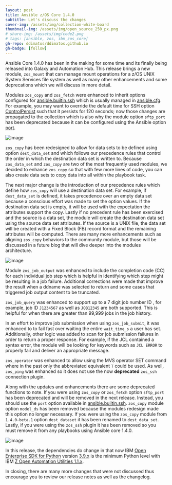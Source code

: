 ```yaml
---
layout: post
title: Ansible z/OS Core 1.4.0
subtitle: Let's discuss the changes
cover-img: /assets/img/collection-white-board
thumbnail-img: /assets/img/open_source_250_px.png
# share-img: /assets/img/code2.png
# tags: [ansible, zos, ibm_zos_core]
gh-repo: ddimatos/ddimatos.github.io
gh-badge: [follow]
---
```


Ansible Core 1.4.0 has been in the making for some time and its finally being
released into Galaxy and Automation Hub. This release brings a new module,
`zos_mount` that can manage mount operations for a z/OS UNIX System Services
file system as well as many other enhancements and some deprecations which
we will discuss in more detail.

Modules `zos_copy` and `zos_fetch` were enhanced to inherit options configured
for [ansible.builtin.ssh](https://docs.ansible.com/ansible/latest/collections/ansible/builtin/ssh_connection.html)
which is usually managed in
[ansible.cfg](https://docs.ansible.com/ansible/latest/reference_appendices/config.html).
For example, you may want to override the default time for SSH option
[ControlPersist](https://docs.ansible.com/ansible/latest/collections/ansible/builtin/ssh_connection.html#parameter-ssh_args)
such that it persists for 120 seconds; now those changes are propagated to
the collection which is also why the module option `sftp_port` has been
deprecated because it can be configured using the Ansible option
[port](https://docs.ansible.com/ansible/latest/collections/ansible/builtin/ssh_connection.html#parameter-port).


![image](https://user-images.githubusercontent.com/25803172/205228434-eb6166d9-2c8a-4a13-94e5-68374e5ab350.png)


`zos_copy` has been redesigned to allow for data sets to be defined using option
`dest_data_set` and which follows our precedence rules that control the order
in which the destination data set is written to. Because `zos_data_set`
and `zos_copy` are two of the most frequently used modules, we decided to enhance
``zos_copy`` so that with few more lines of code, you can also create data sets
to copy data into all within the playbook task. 


The next major change is the introduction of our precedence rules which define
how `zos_copy` will use a destination data set. For example, if `dest_data_set`
is defined, it takes precedence over an empty data set because a conscious effort
was made to set the option values. If the destination data set is empty, it will
be used with the expectation the attributes support the copy. Lastly if no
precedent rule has been exercised and the source is a data set, the module will
create the destination data set using the source data set attributes. If the
source is a UNIX file, the data set will be created with a Fixed Block (FB)
record format and the remaining attributes will be computed. There are many more
enhancements such as aligning `zos_copy` behaviors to the community module, but
those will be discussed in a future blog that will dive deeper into the modules
architecture.

![image](https://user-images.githubusercontent.com/25803172/205228487-eaa4b949-c2ad-4ac4-9fc5-8ef99a4a59b2.png)


Module ``zos_job_output`` was enhanced to include the completion code (CC) for
each individual job step which is helpful in identifying which step might be
resulting in a job failure. Additional corrections were made that improve the
result when a ddname was selected to return and some cases that triggered job
output content to be truncated.

``zos_job_query`` was enhanced to support up to a 7 digit job number ID , for
example, job ID `J1234567` as well as `JOB12345` are both supported. This is
helpful for when there are greater than 99,999 jobs in the job history.

In an effort to improve job submission when using `zos_job_submit`, it was
enhanced to to fail fast over waiting the entire `wait_time_s` a user has set.
Additionally, other logic was added to scan for job submission failures in order
to return a proper response. For example, if the JCL contained a syntax error,
the module will be looking for keywords such as `JCL ERROR` to properly fail and
deliver an appropriate message.

``zos_operator`` was enhanced to allow using the MVS operator SET command where
in the past only the abbreviated equivalent `T` could be used. As well,
`zos_ping` was enhanced so it does not use the now **deprecated** `zos_ssh`
connection plugin.


Along with the updates and enhancements there are some deprecated functions to
note. If you were using ``zos_copy`` or ``zos_fetch`` option `sftp_port` has
been deprecated and will be removed in the next release. Instead, you should use
the `port` option available in
[ansible.builtin.ssh](https://docs.ansible.com/ansible/latest/collections/ansible/builtin/ssh_connection.html).
``zos_copy`` module option ``model_ds`` has been removed
because the modules redesign made this option no longer necessary. If you were
using the ``zos_copy`` module from `1.4.0-beta.1` option `dest_dataset` it has
been renamed to `dest_data_set`. Lastly, if you were using the `zos_ssh` plugin
it has been removed so you must remove it from any playbooks using Ansible core
1.4.0.

![image](https://user-images.githubusercontent.com/25803172/205228545-4c513a79-1120-4770-bc02-4399613bffd5.png)


In this release, the dependencies do change in that now IBM
[Open Enterprise SDK for Python](https://www.ibm.com/products/open-enterprise-python-zos)
version [3.9.x](https://www.ibm.com/docs/en/python-zos/3.9) is the minimum
Python level with IBM
[Z Open Automation Utilities 1.1.x](https://www.ibm.com/docs/en/zoau/1.1.x).

In closing, there are many more changes that were not discussed thus encourage
you to review our release notes as well as the changelog.
